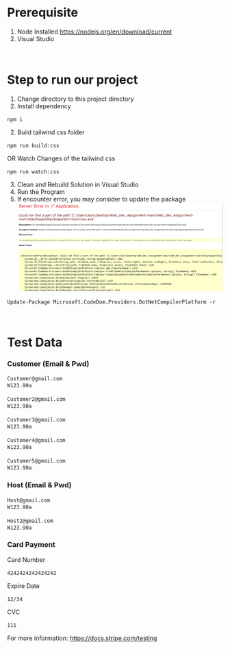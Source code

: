 # Prerequisite
1. Node Installed https://nodejs.org/en/download/current
2. Visual Studio
<br/>


# Step to run our project
1. Change directory to this project directory
2. Install dependency
```
npm i
```
2. Build tailwind css folder
```
npm run build:css
```
OR Watch Changes of the tailwind css
```
npm run watch:css
```
3. Clean and Rebuild Solution in Visual Studio
4. Run the Program
5. If encounter error, you may consider to update the package
![error](error.png)
```
Update-Package Microsoft.CodeDom.Providers.DotNetCompilerPlatform -r
```
<br/>


# Test Data
### Customer (Email & Pwd)
```
Customer@gmail.com
W123.90a

Customer2@gmail.com
W123.90a

Customer3@gmail.com
W123.90a

Customer4@gmail.com
W123.90a

Customer5@gmail.com
W123.90a
```

### Host (Email & Pwd)
```
Host@gmail.com
W123.90a

Host2@gmail.com
W123.90a
```

### Card Payment
Card Number
```
4242424242424242
```
Expire Date
```
12/34
```
CVC
```
111
```
For more information: https://docs.stripe.com/testing
